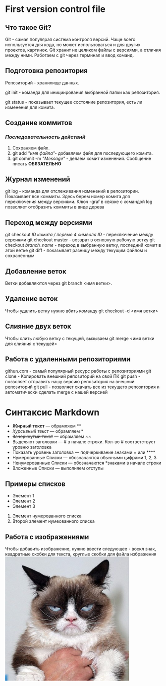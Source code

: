 # First version control file

## Что такое Git?
Git - самая популярая система контроля версий. Чаще всего используется для кода, но может использоваться и для других проектов, картинок.
Git хранит не целиком файлы с версиями, а отличия между ними.
Работаем с git через терминал и ввод команд.

## Подготовка репозитория
Репозиторий - хранилище данных.

git init - команда для инициирования выбранной папки как репозитория.

git status - показывает текущее состояние репозитория, есть ли изменения для комита.

## Создание коммитов
### *Последовательность действий*
1. Сохраняем файл.
2. git add *"имя файла"*- добавляем файл для последующего комита.
3. git commit -m *"Message"* - делаем комит изменений. 
Сообщение писать **ОБЯЗАТЕЛЬНО**

## Журнал изменений
git log - команда для отслеживания изменений в репозитории. Показывает все коммиты. Здесь берем номер комита для переключения между версиями.
Ключ -graf в связке с командой log позволяет отобразить коммиты в виде дерева

## Переход между версиями
git checkout *ID комита / первые 4 символа ID* - переключение между версиями
git checkout master - возврат в основную рабочую ветку
git checkout *branch_name* - переход в выбранную ветку, последний комит в этой ветке
git diff - показывает разницу между текущим файлом и сохранённым

## Добавление веток
Ветки добавляются через git branch <имя ветки>.

## Удаление веток
Чтобы удалить ветку нужно вбить команду git checkout -d <имя ветки>

## Слияние двух веток
Чтобы слить любую ветку с текущей, вызываем git merge <имя ветки для слияния с текущей>

## Работа с удаленными репозиториями

githun.com - самый популярный ресурс работы с репозиториями
git clone <url> - Копировать внешний репозиторий на свой ПК
git push - позволяет отправить нашу версию репозитория на внешний репозиторий
git pull - позволяет скачать все из текущего репозитория и автоматически сделать merge с нашей версией

# Синтаксис Markdown
* **Жирный текст** — обрамляем **
* *Курсивный текст* — обрамляем *
* ~~Зачеркнутый текст~~ — обрамляем ~~
* Выделяют заголовки — # в начале строки. Кол-во # соответствует уровню заголовка
* Показать уровень заголовка — подчеркивание знаками = или ****
* Нумерованные Списки — обозначаются обычными цифрами 1, 2, 3
* Ненумерованные Списки — обозначаются *знаками в начале строки
* Вложенные Списки — выполняем отступы


## Примеры списков

* Элемент 1
* Элемент 2
* Элемент 3

1. Элемент нумерованного списка
2. Второй элемент нумеованного списка

## Работа с изображениями
Чтобы добавить изображение, нужно ввести следующее - воскл знак, квадратные скобки для текста, круглые скобки для файла избражения ![Тефтелька](cat.jpg)